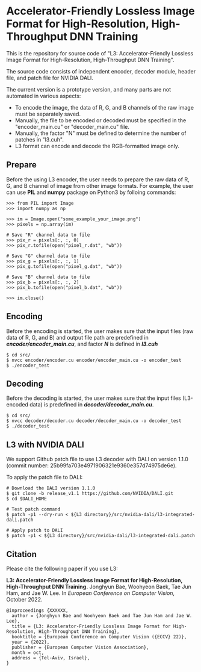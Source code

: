 # Accelerator-Friendly Lossless Image Format for High-Resolution, High-Throughput DNN Training

This is the repository for source code of "L3: Accelerator-Friendly Lossless Image Format for High-Resolution, High-Throughput DNN Training".

The source code consists of independent encoder, decoder module, header file, and patch file for NVIDIA DALI.

The current version is a prototype version, and many parts are not automated in various aspects:
* To encode the image, the data of R, G, and B channels of the raw image must be separately saved.
* Manually, the file to be encoded or decoded must be specified in the "encoder_main.cu" or "decoder_main.cu" file.
* Manually, the factor "N" must be defined to determine the number of patches in "l3.cuh".
* L3 format can encode and decode the RGB-formatted image only.

## Prepare
Before the using L3 encoder, the user needs to prepare the raw data of R, G, and B channel of image from
other image formats. For example, the user can use **PIL** and **numpy** package on Python3 by folloing commands:
```
>>> from PIL import Image
>>> import numpy as np

>>> im = Image.open("some_example_your_image.png")
>>> pixels = np.array(im)

# Save "R" channel data to file
>>> pix_r = pixels[:, :, 0]
>>> pix_r.tofile(open("pixel_r.dat", "wb"))

# Save "G" channel data to file
>>> pix_g = pixels[:, :, 1]
>>> pix_g.tofile(open("pixel_g.dat", "wb"))

# Save "B" channel data to file
>>> pix_b = pixels[:, :, 2]
>>> pix_b.tofile(open("pixel_b.dat", "wb"))

>>> im.close()
```

## Encoding
Before the encoding is started, the user makes sure that the input files (raw data of R, G, and B) and output file path are predefined in ***encoder/encoder_main.cu***, and factor ***N*** is defined in ***l3.cuh***
```
$ cd src/
$ nvcc encoder/encoder.cu encoder/encoder_main.cu -o encoder_test
$ ./encoder_test
```

## Decoding
Before the decoding is started, the user makes sure that the input files (L3-encoded data) is predefined in ***decoder/decoder_main.cu***.
```
$ cd src/
$ nvcc decoder/decoder.cu decoder/decoder_main.cu -o decoder_test
$ ./decoder_test
```

## L3 with NVIDIA DALI
We support Github patch file to use L3 decoder with DALI on version 1.1.0 (commit number: 25b99fa703e4971906321e9360e357d74975de6e).

To apply the patch file to DALI:
```
# Download the DALI version 1.1.0
$ git clone -b release_v1.1 https://github.com/NVIDIA/DALI.git
$ cd $DALI_HOME

# Test patch command
$ patch -p1 --dry-run < ${L3 directory}/src/nvidia-dali/l3-integrated-dali.patch

# Apply patch to DALI
$ patch -p1 < ${L3 directory}/src/nvidia-dali/l3-integrated-dali.patch
```

## Citation
Please cite the following paper if you use L3:

**L3: Accelerator-Friendly Lossless Image Format for High-Resolution, High-Throughput DNN Training.** Jonghyun Bae, Woohyeon Baek, Tae Jun Ham, and Jae W. Lee. In _European Conference on Computer Vision_, October 2022.

~~~
@inproceedings {XXXXXX,
  author = {Jonghyun Bae and Woohyeon Baek and Tae Jun Ham and Jae W. Lee},
  title = {L3: Accelerator-Friendly Lossless Image Format for High-Resolution, High-Throughput DNN Training},
  booktitle = {European Conference on Computer Vision ({ECCV} 22)},
  year = {2022},
  publisher = {European Computer Vision Association},
  month = oct,
  address = {Tel-Aviv, Israel},
}
~~~

